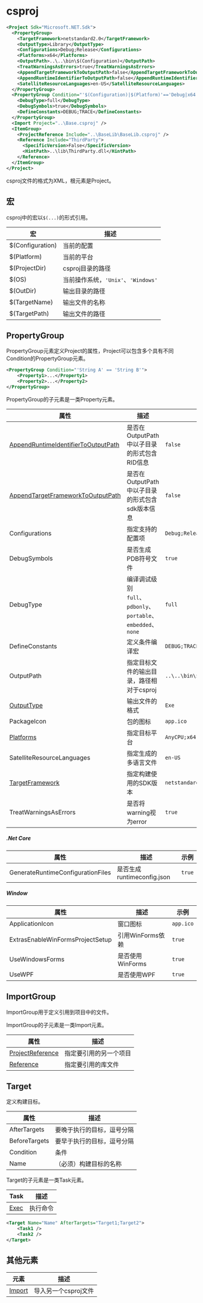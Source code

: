 # csproj

``` XML
<Project Sdk="Microsoft.NET.Sdk">
  <PropertyGroup>
    <TargetFramework>netstandard2.0</TargetFramework>
    <OutputType>Library</OutputType>
    <Configurations>Debug;Release</Configurations>
    <Platforms>x64</Platforms>
    <OutputPath>..\..\bin\$(Configuration)</OutputPath>
    <TreatWarningsAsErrors>true</TreatWarningsAsErrors>
    <AppendTargetFrameworkToOutputPath>false</AppendTargetFrameworkToOutputPath>
    <AppendRuntimeIdentifierToOutputPath>false</AppendRuntimeIdentifierToOutputPath>
    <SatelliteResourceLanguages>en-US</SatelliteResourceLanguages>
  </PropertyGroup>
  <PropertyGroup Condition="'$(Configuration)|$(Platform)'=='Debug|x64'">
    <DebugType>full</DebugType>
    <DebugSymbols>true</DebugSymbols>
    <DefineConstants>DEBUG;TRACE</DefineConstants>
  </PropertyGroup>
  <Import Project="..\Base.csproj" />
  <ItemGroup>
    <ProjectReference Include="..\BaseLib\BaseLib.csproj" />
    <Reference Include="ThirdParty">
      <SpecificVersion>False</SpecificVersion>
      <HintPath>..\lib\ThirdParty.dll</HintPath>
    </Reference>
  </ItemGroup>
</Project>
```

csproj文件的格式为XML，根元素是Project。

## 宏

csproj中的宏以`$(...)`的形式引用。

| 宏 | 描述 |
|---|---|
| $(Configuration) | 当前的配置 |
| $(Platform) | 当前的平台 |
| $(ProjectDir) | csproj目录的路径 |
| $(OS) | 当前操作系统，`'Unix'`、`'Windows'` |
| $(OutDir) | 输出目录的路径 |
| $(TargetName) | 输出文件的名称 |
| $(TargetPath) | 输出文件的路径 |

## PropertyGroup

PropertyGroup元素定义Project的属性，Project可以包含多个具有不同Condition的PropertyGroup元素。

```XML
<PropertyGroup Condition="'String A' == 'String B'">
    <Property1>...</Property1>
    <Property2>...</Property2>
</PropertyGroup>
```

PropertyGroup的子元素是一类Property元素。

| 属性 | 描述 | 示例 |
|---|---|---|
| [AppendRuntimeIdentifierToOutputPath](AppendRuntimeIdentifierToOutputPath.md) | 是否在OutputPath中以子目录的形式包含RID信息 | `false` |
| [AppendTargetFrameworkToOutputPath](AppendTargetFrameworkToOutputPath.md) | 是否在OutputPath中以子目录的形式包含sdk版本信息 | `false` |
| Configurations | 指定支持的配置项 | `Debug;Release` |
| DebugSymbols | 是否生成PDB符号文件 | `true` |
| DebugType | 编译调试级别<br/>`full`、`pdbonly`、`portable`、`embedded`、`none` | `full` |
| DefineConstants | 定义条件编译宏 | `DEBUG;TRACE` |
| OutputPath | 指定目标文件的输出目录，路径相对于csproj | `..\..\bin\$(Configuration)` |
| [OutputType](OutputType.md) | 输出文件的格式 | `Exe` |
| PackageIcon | 包的图标 | `app.ico` |
| [Platforms](Platforms.md) | 指定目标平台 | `AnyCPU;x64` |
| SatelliteResourceLanguages | 指定生成的多语言文件 | `en-US` |
| [TargetFramework](TargetFramework.md) | 指定构建使用的SDK版本 | `netstandard2.0` |
| TreatWarningsAsErrors | 是否将warning视为error | `true` |

##### .Net Core

| 属性 | 描述 | 示例 |
|---|---|---|
| GenerateRuntimeConfigurationFiles | 是否生成runtimeconfig.json | `true` |

##### Window

| 属性 | 描述 | 示例 |
|---|---|---|
| ApplicationIcon | 窗口图标 | `app.ico` |
| ExtrasEnableWinFormsProjectSetup | 引用WinForms依赖 | `true` |
| UseWindowsForms | 是否使用WinForms | `true` |
| UseWPF | 是否使用WPF | `true` |

## ImportGroup

ImportGroup用于定义引用到项目中的文件。

ImportGroup的子元素是一类Import元素。

| 属性 | 描述 |
|---|---|
| [ProjectReference](ProjectReference.md) | 指定要引用的另一个项目 |
| [Reference](Reference.md) | 指定要引用的库文件 |

## Target

定义构建目标。

| 属性 | 描述 |
|---|---|
| AfterTargets | 要晚于执行的目标，逗号分隔 |
| BeforeTargets | 要早于执行的目标，逗号分隔 |
| Condition | 条件 |
| Name | （必须）构建目标的名称 |

Target的子元素是一类Task元素。

| Task | 描述 |
|---|---|
| [Exec](Exec.md) | 执行命令 |

``` XML
<Target Name="Name" AfterTargets="Target1;Target2">
    <Task1 />
    <Task2 />
</Target>
```
## 其他元素

| 元素 | 描述 |
|---|---|
| [Import](Import.md) | 导入另一个csproj文件 |